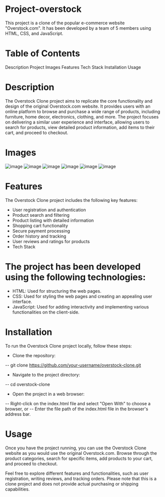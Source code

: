 # Project-overstock

This project is a clone of the popular e-commerce website "Overstock.com". It has been developed by a team of 5 members using HTML, CSS, and JavaScript.

# Table of Contents
Description
Project Images
Features
Tech Stack
Installation
Usage

# Description
The Overstock Clone project aims to replicate the core functionality and design of the original Overstock.com website. It provides users with an online platform to browse and purchase a wide range of products, including furniture, home decor, electronics, clothing, and more. The project focuses on delivering a similar user experience and interface, allowing users to search for products, view detailed product information, add items to their cart, and proceed to checkout.

# Images 
![image](https://github.com/divyam751/SoloProjects/assets/125983433/6846dcf1-0b5b-4b60-aea7-a6091dede8fb)
![image](https://github.com/divyam751/SoloProjects/assets/125983433/9a44e308-9e62-490f-bb8c-23d38f206045)
![image](https://github.com/divyam751/SoloProjects/assets/125983433/a4cbc9ad-5943-4be7-9742-d0e2661c9b07)
![image](https://github.com/divyam751/SoloProjects/assets/125983433/9defd098-9dbd-4a10-b7bf-bd66f1b10f34)
![image](https://github.com/divyam751/SoloProjects/assets/125983433/215b27f3-7673-4f7b-9a4c-ce6671f0e146)
![image](https://github.com/divyam751/SoloProjects/assets/125983433/99a441be-d8d0-41a0-9d8d-55a7d6873e79)

# Features
The Overstock Clone project includes the following key features:

- User registration and authentication
- Product search and filtering
- Product listing with detailed information
- Shopping cart functionality
- Secure payment processing
- Order history and tracking
- User reviews and ratings for products
- Tech Stack
  
# The project has been developed using the following technologies:

- HTML: Used for structuring the web pages.
- CSS: Used for styling the web pages and creating an appealing user interface.
- JavaScript: Used for adding interactivity and implementing various functionalities on the client-side.

# Installation
To run the Overstock Clone project locally, follow these steps:

- Clone the repository:

-- git clone https://github.com/your-username/overstock-clone.git

- Navigate to the project directory:

-- cd overstock-clone

- Open the project in a web browser:

-- Right-click on the index.html file and select "Open With" to choose a browser, or
-- Enter the file path of the index.html file in the browser's address bar.

# Usage
Once you have the project running, you can use the Overstock Clone website as you would use the original Overstock.com. Browse through the product categories, search for specific items, add products to your cart, and proceed to checkout.

Feel free to explore different features and functionalities, such as user registration, writing reviews, and tracking orders. Please note that this is a clone project and does not provide actual purchasing or shipping capabilities.


